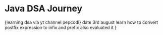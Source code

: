 ﻿# Java DSA Journey
{learning dsa via yt channel pepcodi}
date 3rd august learn how to convert postfix expression to infix and prefix also evaluated it }
